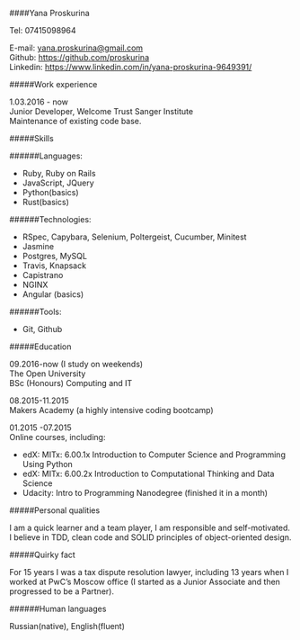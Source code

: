 ####Yana Proskurina

Tel: 07415098964

E-mail: yana.proskurina@gmail.com  
Github: https://github.com/proskurina  
Linkedin: https://www.linkedin.com/in/yana-proskurina-9649391/

#####Work experience

1.03.2016 - now  
Junior Developer, Welcome Trust Sanger Institute  
Maintenance of existing code base.

#####Skills

######Languages:

* Ruby, Ruby on Rails
* JavaScript, JQuery
* Python(basics)
* Rust(basics)

######Technologies:

* RSpec, Capybara, Selenium, Poltergeist, Cucumber, Minitest
* Jasmine
* Postgres, MySQL
* Travis, Knapsack 
* Capistrano
* NGINX
* Angular (basics)

######Tools:
* Git, Github

#####Education

09.2016-now (I study on weekends)  
The Open University  
BSc (Honours) Computing and IT

08.2015-11.2015  
Makers Academy (a highly intensive coding bootcamp)

01.2015 -07.2015  
Online courses, including:  

* edX: MITx: 6.00.1x Introduction to Computer Science and Programming Using Python
* edX: MITx: 6.00.2x Introduction to Computational Thinking and Data Science
* Udacity: Intro to Programming Nanodegree (finished it in a month)

#####Personal qualities

I am a quick learner and a team player, I am responsible and self-motivated.  
I believe in TDD, clean code and SOLID principles of object-oriented design.

#####Quirky fact

For 15 years I was a tax dispute resolution lawyer, including 13 years when I worked at PwC’s Moscow office (I started as a Junior Associate and then progressed to be a Partner). 

######Human languages 

Russian(native), English(fluent)
